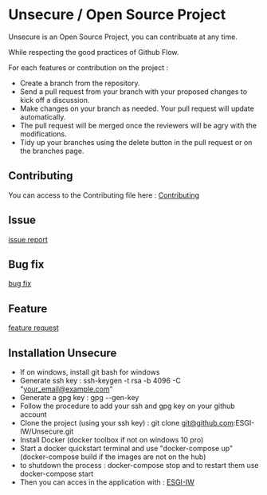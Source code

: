 # Unsecure / Open Source Project 

Unsecure is an Open Source Project, you can contribuate at any time.

While respecting the good practices of Github Flow.

For each features or contribution on the project : 

* Create a branch from the repository.
* Send a pull request from your branch with your proposed changes to kick off a discussion.
* Make changes on your branch as needed. Your pull request will update automatically.
* The pull request will be merged once the reviewers will be agry with the modifications.
* Tidy up your branches using the delete button in the pull request or on the branches page.

## Contributing

You can access to the Contributing file here : [Contributing](https://github.com/ESGI-IW/Unsecure/CONTRIBUTING.md)

## Issue

[issue report](https://github.com/ESGI-IW/Unsecure/issues/new)

## Bug fix

[bug fix](https://github.com/ESGI-IW/Unsecure/issues/new?template=bugfix.md)

## Feature

[feature request](https://github.com/ESGI-IW/Unsecure/issues/new?template=feature.md)

## Installation Unsecure

* If on windows, install git bash for windows
* Generate ssh key : ssh-keygen -t rsa -b 4096 -C "your_email@example.com"
* Generate a gpg key : gpg --gen-key
* Follow the procedure to add your ssh and gpg key on your github account
* Clone the project (using your ssh key) : git clone git@github.com:ESGI-IW/Unsecure.git
* Install Docker (docker toolbox if not on windows 10 pro)
* Start a docker quickstart terminal and use "docker-compose up" (docker-compose build if the images are not on the hub)
* to shutdown the process : docker-compose stop and to restart them use docker-compose start
* Then you can acces in the application with : [ESGI-IW](https://warm-citadel-11705.herokuapp.com/)